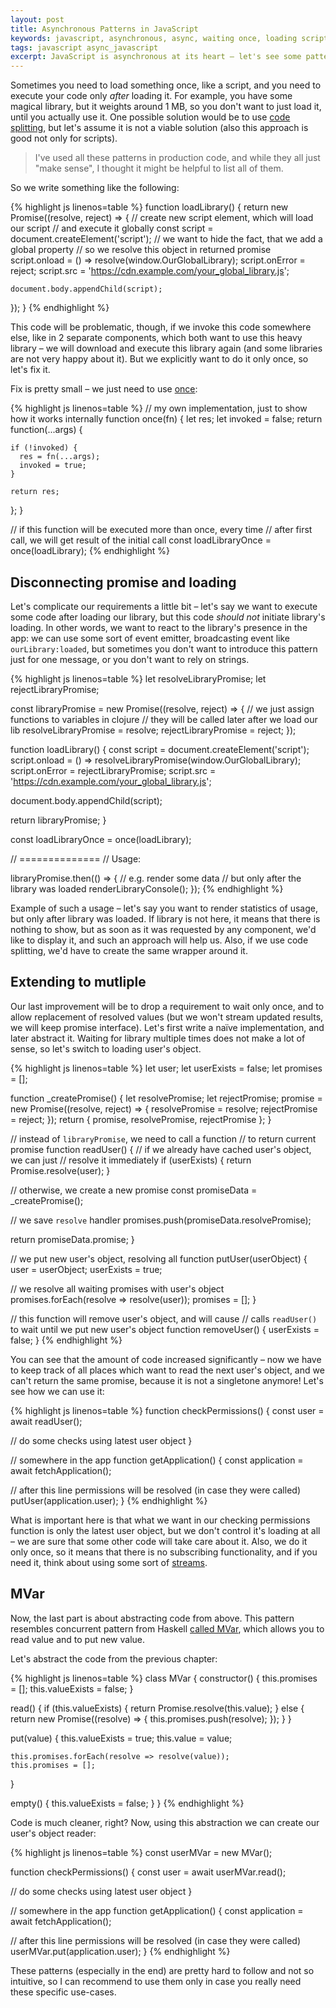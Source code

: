 ```yaml
---
layout: post
title: Asynchronous Patterns in JavaScript
keywords: javascript, asynchronous, async, waiting once, loading scripts, dynamic loading, loading libraries, mvar, waiting, promises, seva zaikov, bloomca
tags: javascript async_javascript
excerpt: JavaScript is asynchronous at its heart – let's see some patterns for loading libraries only once.
---
```


Sometimes you need to load something once, like a script, and you need to execute your code only _after_ loading it. For example, you have some magical library, but it weights around 1 MB, so you don't want to just load it, until you actually use it. One possible solution would be to use [code splitting](https://webpack.js.org/guides/code-splitting/), but let's assume it is not a viable solution (also this approach is good not only for scripts).

> I've used all these patterns in production code, and while they all just "make sense", I thought it might be helpful to list all of them.

So we write something like the following:

{% highlight js linenos=table %}
function loadLibrary() {
  return new Promise((resolve, reject) => {
    // create new script element, which will load our script
    // and execute it globally
    const script = document.createElement('script');
    // we want to hide the fact, that we add a global property
    // so we resolve this object in returned promise
    script.onload = () => resolve(window.OurGlobalLibrary);
    script.onError = reject;
    script.src = 'https://cdn.example.com/your_global_library.js';

    document.body.appendChild(script);
  });
}
{% endhighlight %}

This code will be problematic, though, if we invoke this code somewhere else, like in 2 separate components, which both want to use this heavy library – we will download and execute this library again (and some libraries are not very happy about it). But we explicitly want to do it only once, so let's fix it.

Fix is pretty small – we just need to use [once](https://lodash.com/docs/4.17.4#once):

{% highlight js linenos=table %}
// my own implementation, just to show how it works internally
function once(fn) {
  let res;
  let invoked = false;
  return function(...args) {

    if (!invoked) {
      res = fn(...args);
      invoked = true;
    }

    return res;
  };
}

// if this function will be executed more than once, every time
// after first call, we will get result of the initial call
const loadLibraryOnce = once(loadLibrary);
{% endhighlight %}

## Disconnecting promise and loading

Let's complicate our requirements a little bit – let's say we want to execute some code after loading our library, but this code _should not_ initiate library's loading. In other words, we want to react to the library's presence in the app: we can use some sort of event emitter, broadcasting event like `ourLibrary:loaded`, but sometimes you don't want to introduce this pattern just for one message, or you don't want to rely on strings.

{% highlight js linenos=table %}
let resolveLibraryPromise;
let rejectLibraryPromise;

const libraryPromise = new Promise((resolve, reject) => {
  // we just assign functions to variables in clojure
  // they will be called later after we load our lib
  resolveLibraryPromise = resolve;
  rejectLibraryPromise = reject;
});

function loadLibrary() {
  const script = document.createElement('script');
  script.onload = () => resolveLibraryPromise(window.OurGlobalLibrary);
  script.onError = rejectLibraryPromise;
  script.src = 'https://cdn.example.com/your_global_library.js';

  document.body.appendChild(script);

  return libraryPromise;
}

const loadLibraryOnce = once(loadLibrary);

// ==============
// Usage:

libraryPromise.then(() => {
  // e.g. render some data
  // but only after the library was loaded
  renderLibraryConsole();
});
{% endhighlight %}

Example of such a usage – let's say you want to render statistics of usage, but only after library was loaded. If library is not here, it means that there is nothing to show, but as soon as it was requested by any component, we'd like to display it, and such an approach will help us. Also, if we use code splitting, we'd have to create the same wrapper around it.

## Extending to mutliple

Our last improvement will be to drop a requirement to wait only once, and to allow replacement of resolved values (but we won't stream updated results, we will keep promise interface). Let's first write a naïve implementation, and later abstract it.
Waiting for library multiple times does not make a lot of sense, so let's switch to loading user's object.

{% highlight js linenos=table %}
let user;
let userExists = false;
let promises = [];

function _createPromise() {
  let resolvePromise;
  let rejectPromise;
  promise = new Promise((resolve, reject) => {
    resolvePromise = resolve;
    rejectPromise = reject;
  });
  return { promise, resolvePromise, rejectPromise };
}

// instead of `libraryPromise`, we need to call a function
// to return current promise
function readUser() {
  // if we already have cached user's object, we can just
  // resolve it immediately
  if (userExists) {
    return Promise.resolve(user);
  }

  // otherwise, we create a new promise
  const promiseData = _createPromise();

  // we save `resolve` handler
  promises.push(promiseData.resolvePromise);

  return promiseData.promise;
}

// we put new user's object, resolving all 
function putUser(userObject) {
  user = userObject;
  userExists = true;

  // we resolve all waiting promises with user's object
  promises.forEach(resolve => resolve(user));
  promises = [];
}

// this function will remove user's object, and will cause
// calls `readUser()` to wait until we put new user's object
function removeUser() {
  userExists = false;
}
{% endhighlight %}

You can see that the amount of code increased significantly – now we have to keep track of all places which want to read the next user's object, and we can't return the same promise, because it is not a singletone anymore!
Let's see how we can use it:


{% highlight js linenos=table %}
function checkPermissions() {
  const user = await readUser();

  // do some checks using latest user object
}

// somewhere in the app
function getApplication() {
  const application = await fetchApplication();

  // after this line permissions will be resolved (in case they were called)
  putUser(application.user);
}
{% endhighlight %}

What is important here is that what we want in our checking permissions function is only the latest user object, but we don't control it's loading at all – we are sure that some other code will take care about it. Also, we do it only once, so it means that there is no subscribing functionality, and if you need it, think about using some sort of [streams](https://gist.github.com/staltz/868e7e9bc2a7b8c1f754).

## MVar

Now, the last part is about abstracting code from above. This pattern resembles concurrent pattern from Haskell [called MVar](https://hackage.haskell.org/package/base-4.10.1.0/docs/Control-Concurrent-MVar.html), which allows you to read value and to put new value.

Let's abstract the code from the previous chapter:

{% highlight js linenos=table %}
class MVar {
  constructor() {
    this.promises = [];
    this.valueExists = false;
  }

  read() {
    if (this.valueExists) {
      return Promise.resolve(this.value);
    } else {
      return new Promise((resolve) => {
        this.promises.push(resolve);
      });
    }
  }

  put(value) {
    this.valueExists = true;
    this.value = value;

    this.promises.forEach(resolve => resolve(value));
    this.promises = [];
  }

  empty() {
    this.valueExists = false;
  }
}
{% endhighlight %}

Code is much cleaner, right? Now, using this abstraction we can create our user's object reader:

{% highlight js linenos=table %}
const userMVar = new MVar();

function checkPermissions() {
  const user = await userMVar.read();

  // do some checks using latest user object
}

// somewhere in the app
function getApplication() {
  const application = await fetchApplication();

  // after this line permissions will be resolved (in case they were called)
  userMVar.put(application.user);
}
{% endhighlight %}

These patterns (especially in the end) are pretty hard to follow and not so intuitive, so I can recommend to use them only in case you really need these specific use-cases.